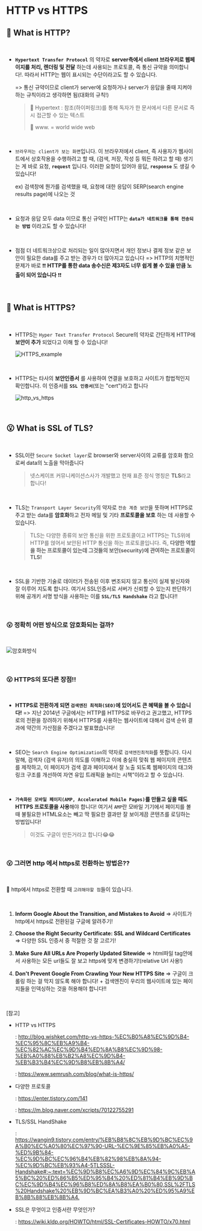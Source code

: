 # HTTP vs HTTPS

## 🤔 What is HTTP?

<br>

- **`Hypertext Transfer Protocol`** 의 약자로 **server측에서 client 브라우저로 웹페이지를 처리, 렌더링 및 전달** 하는데 사용되는 프로토콜, 즉 통신 규약을 의미합니다!. 따라서 HTTP는 웹이 표시되는 수단이라고도 할 수 있습니다.

  => 통신 규약이므로 client가 server에 요청하거나 server가 응답을 줄때 지켜야하는 규칙이라고 생각하면 됨(대화의 규칙!)

  > 👀 Hypertext : 참조(하이퍼링크)를 통해 독자가 한 문서에서 다른 문서로 즉시 접근할 수 있는 텍스트
  >
  > 👀 www. = world wide web

<br>

- `브라우저는 client가 보는 화면`입니다. 이 브라우저에서 client, 즉 사용자가 웹사이트에서 상호작용을 수행하려고 할 때, (검색, 저장, 작성 등 뭐든 하려고 할 때) 생기는 게 바로 요청, **`request`** 입니다. 이러한 요청이 있어야 응답, **`response`** 도 생길 수 있습니다!

  ex) 검색창에 뭔가를 검색했을 때, 요청에 대한 응답이 SERP(search engine results page)에 나오는 것

<br>

- 요청과 응답 모두 data 이므로 통신 규약인 HTTP는 **`data가 네트워크를 통해 전송되는 방법`** 이라고도 할 수 있습니다!

<br>

- 점점 더 네트워크상으로 처리되는 일이 많아지면서 개인 정보나 결제 정보 같은 보안이 필요한 data를 주고 받는 경우가 더 많아지고 있습니다 => HTTP의 치명적인 문제가 바로 ❗❗ **HTTP를 통한 data 송수신은 제3자도 너무 쉽게 볼 수 있을 만큼 노출이 되어 있습니다** ❗❗

<br>

## 🤔 What is HTTPS?

<br>

- HTTPS는 `Hyper Text Transfer Protocol` Secure의 약자로 간단하게 HTTP에 **보안이 추가** 되었다고 이해 할 수 있습니다!

  ![HTTPS_example](https://user-images.githubusercontent.com/75834421/119218538-c6dfd100-bb1b-11eb-8f73-c3e50e5f23cf.png)

<br>

- HTTPS는 타사의 **보안인증서** 를 사용하여 연결을 보호하고 사이트가 합법적인지 확인합니다. 이 인증서를 **`SSL 인증서`**(또는 "cert")라고 합니다

  ![http_vs_https](https://user-images.githubusercontent.com/75834421/119217409-fa6b2d00-bb14-11eb-9f87-89b1ec424315.png)

<br>

## 😮 What is SSL of TLS?

<br>

- SSL이란 `Secure Socket layer`로 browser와 server사이의 교류를 암호화 함으로써 data의 노출을 막아줍니다

  > 넷스케이프 커뮤니케이션스사가 개발했고 현재 표준 정식 명칭은 **TLS**라고 합니다!

<br>

- TLS는 `Transport Layer Security`의 약자로 `전송 계층 보안`을 뜻하며 HTTPS로 주고 받는 data를 **암호화**하고 전자 메일 및 기타 **프로토콜을 보호** 하는 데 사용할 수 있습니다.

  > TLS는 다양한 종류의 보안 통신을 위한 프로토콜이고 HTTPS는 TLS위에 HTTP를 얹어서 보안된 HTTP 통신을 하는 프로토콜입니다. 즉, **다양한 역할을 하는 프로토콜이 있는데 그것들의 보안(security)에 관여하는 프로토콜이 TLS!**

<br>

- SSL을 기반한 기술로 데이터가 전송된 이후 변조되지 않고 통신이 실제 발신자와 잘 이루어 지도록 합니다. 여기서 SSL인증서로 서버가 신뢰할 수 있는지 판단하기 위해 공개키 서명 방식을 사용하는 이를 **`SSL/TLS Handshake`** 라고 합니다!!

<br>

### 😮 정확히 어떤 방식으로 암호화되는 걸까?

<br>

![암호화방식](https://user-images.githubusercontent.com/75834421/119218384-f3471d80-bb1a-11eb-9314-dbf7ee472cc2.png)

<br>

### 😮 HTTPS의 또다른 장점!!

<br>

- **HTTPS로 전환하게 되면 `검색엔진 최적화(SEO)`에 있어서도 큰 혜택을 볼 수 있습니다!**
  => 지난 2014년 구글에서는 HTTP를 HTTPS로 바꾸라고 권고했고, HTTPS로의 전환을 장려하기 위해서 HTTPS를 사용하는 웹사이트에 대해서 검색 순위 결과에 약간의 가산점을 주겠다고 발표했습니다!

<br>

- SEO는 `Search Engine Optimization`의 약자로 `검색엔진최적화`를 뜻합니다. 다시말해, 검색자 (검색 유저)의 의도를 이해하고 이에 충실히 맞춰 웹 페이지의 콘텐츠를 제작하고, 이 페이지가 검색 결과 페이지에서 잘 노출 되도록 웹페이지의 태그와 링크 구조를 개선하여 자연 유입 트래픽을 늘리는 시책”이라고 할 수 있습니다.

<br>

- **`가속화된 모바일 페이지(AMP, Accelerated Mobile Pages)`를 만들고 싶을 때도 HTTPS 프로토콜을 사용**해야 합니다! 여기서 `AMP`란 모바일 기기에서 페이지를 볼 때 불필요한 HTML요소는 빼고 딱 필요한 결과만 잘 보이게끔 콘텐츠를 로딩하는 방법입니다!

  > 이것도 구글이 만든거라고 합니다😂😂

<br>

### 😮 그러면 http 에서 https로 전환하는 방법은??

<br>

👀 http에서 https로 전환할 때 `고려해야할 점`들이 있습니다.

<br>

1. **Inform Google About the Transition, and Mistakes to Avoid**
   => 사이트가 http에서 https로 전환된걸 구글에 알려주기!

2. **Choose the Right Security Certificate: SSL and Wildcard Certificates** => 다양한 SSL 인증서 중 적절한 것 잘 고르기!

3. **Make Sure All URLs Are Properly Updated Sitewide** => html파일 tag안에서 사용하는 모든 url들도 잘 보고 https에 맞게 변경하기!(relative Url 사용!)

4. **Don't Prevent Google From Crawling Your New HTTPS Site** => 구글이 크롤링 하는 걸 막지 않도록 해야 합니다! + 검색엔진이 우리의 웹사이트에 있는 페이지들을 인덱싱하는 것을 허용해야 합니다!!

<br>

[참고]

- HTTP vs HTTPS

  : <http://blog.wishket.com/http-vs-https-%EC%B0%A8%EC%9D%B4-%EC%95%8C%EB%A9%B4-%EC%82%AC%EC%9D%B4%ED%8A%B8%EC%9D%98-%EB%A0%88%EB%B2%A8%EC%9D%B4-%EB%B3%B4%EC%9D%B8%EB%8B%A4/>

  : <https://www.semrush.com/blog/what-is-https/>

- 다양한 프로토콜

  : <https://enter.tistory.com/141>

  : <https://m.blog.naver.com/xcripts/70122755291>

- TLS/SSL HandShake

  : <https://wangin9.tistory.com/entry/%EB%B8%8C%EB%9D%BC%EC%9A%B0%EC%A0%80%EC%97%90-URL-%EC%9E%85%EB%A0%A5-%ED%9B%84-%EC%9D%BC%EC%96%B4%EB%82%98%EB%8A%94-%EC%9D%BC%EB%93%A4-5TLSSSL-Handshake#:~:text=%EC%9D%B8%EC%A6%9D%EC%84%9C%EB%A5%BC%20%ED%86%B5%ED%95%B4%20%ED%81%B4%EB%9D%BC%EC%9D%B4%EC%96%B8%ED%8A%B8%EA%B0%80,SSL%2FTLS%20Handshake%20%EB%9D%BC%EA%B3%A0%20%ED%95%A9%EB%8B%88%EB%8B%A4.>

- SSL은 무엇이고 인증서란 무엇인가?

  : <https://wiki.kldp.org/HOWTO/html/SSL-Certificates-HOWTO/x70.html>
